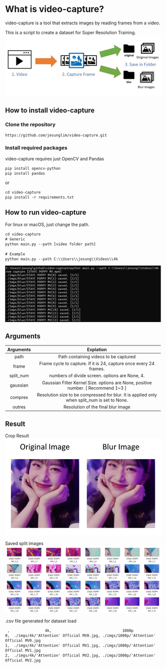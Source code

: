# What is video-capture?
video-capture is a tool that extracts images by reading frames from a video.

This is a script to create a dataset for Super Resolution Training.
![diagram](screenshots/diagram.jpg)

## How to install video-capture

### Clone the repository
```
https://github.com/jesunglim/video-capture.git
```

### Install required packages
video-capture requires just OpenCV and Pandas

```
pip install opencv-python
pip install pandas
```

or

```
cd video-capture
pip install -r requirements.txt
```

## How to run video-capture
For linux or macOS, just change the path.
```
cd video-capture
# Generic
python main.py --path [video folder path]

# Example
python main.py --path C:\\Users\\jesung\\Videos\\4k
```
![photo](screenshots/run.png)

## Arguments
|   Arguments   |       Explation
|:-------------:|:------------------------------------:|
|   path        |   Path containing videos to be captured
|   frame       |   Frame cycle to capture. If it is 24, capture once every 24 frames.
|   split_num   |   numbers of divide screen. options are None, 4.
|   gaussian    |   Gaussian Filter Kernel Size. options are None, positive number. [ Recommend 1~3 ]
|   compres     |   Resolution size to be compressed for blur. It is applied only when split_num is set to None.
|   outres     |   Resolution of the final blur image

## Result
Crop Result
![crop_result](screenshots/crop_result.jpg)

Saved split images
![split_result](screenshots/split_result.png)

.csv file generated for dataset load
```
 ,	              4k,	                             1080p
0,	./imgs/4k/'Attention' Official MV0.jpg,	./imgs/1080p/'Attention' Official MV0.jpg
1,	./imgs/4k/'Attention' Official MV1.jpg,	./imgs/1080p/'Attention' Official MV1.jpg
2,	./imgs/4k/'Attention' Official MV2.jpg,	./imgs/1080p/'Attention' Official MV2.jpg
```
